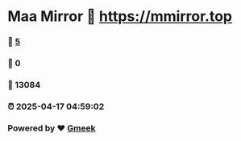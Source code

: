 # Maa Mirror :link: https://mmirror.top 
### :page_facing_up: [5](https://mmirror.top/tag.html) 
### :speech_balloon: 0 
### :hibiscus: 13084 
### :alarm_clock: 2025-04-17 04:59:02 
### Powered by :heart: [Gmeek](https://github.com/Meekdai/Gmeek)
